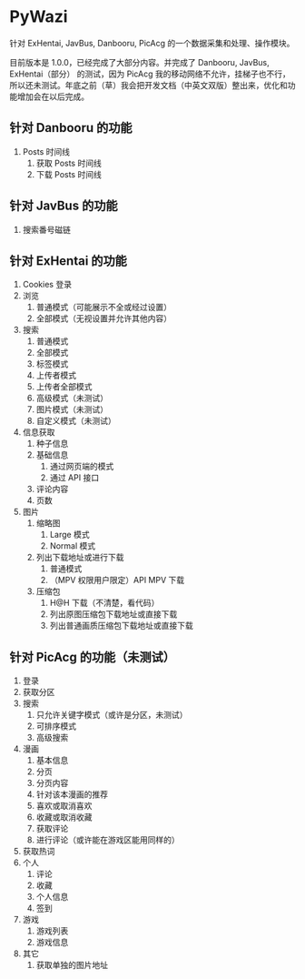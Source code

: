 # PyWazi
针对 ExHentai, JavBus, Danbooru, PicAcg 的一个数据采集和处理、操作模块。

目前版本是 1.0.0，已经完成了大部分内容。并完成了 Danbooru, JavBus, ExHentai（部分） 的测试，因为 PicAcg 我的移动网络不允许，挂梯子也不行，所以还未测试。年底之前（草）我会把开发文档（中英文双版）整出来，优化和功能增加会在以后完成。

## 针对 Danbooru 的功能
1. Posts 时间线
    1. 获取 Posts 时间线
    2. 下载 Posts 时间线

## 针对 JavBus 的功能
1. 搜索番号磁链

## 针对 ExHentai 的功能
1. Cookies 登录
2. 浏览
    1. 普通模式（可能展示不全或经过设置）
    2. 全部模式（无视设置并允许其他内容）
3. 搜索
    1. 普通模式
    2. 全部模式
    3. 标签模式
    4. 上传者模式
    5. 上传者全部模式
    6. 高级模式（未测试）
    7. 图片模式（未测试）
    8. 自定义模式（未测试）
4. 信息获取
    1. 种子信息
    2. 基础信息
        1. 通过网页端的模式
        2. 通过 API 接口
    3. 评论内容
    4. 页数
5. 图片
    1. 缩略图
        1. Large 模式
        2. Normal 模式
    2. 列出下载地址或进行下载
        1. 普通模式
        2. （MPV 权限用户限定）API MPV 下载
    3. 压缩包
        1. H@H 下载（不清楚，看代码）
        2. 列出原图压缩包下载地址或直接下载
        3. 列出普通画质压缩包下载地址或直接下载

## 针对 PicAcg 的功能（未测试）
1. 登录
2. 获取分区
3. 搜索
    1. 只允许关键字模式（或许是分区，未测试）
    2. 可排序模式
    3. 高级搜索
4. 漫画
    1. 基本信息
    2. 分页
    3. 分页内容
    4. 针对该本漫画的推荐
    5. 喜欢或取消喜欢
    6. 收藏或取消收藏
    7. 获取评论
    8. 进行评论（或许能在游戏区能用同样的）
5. 获取热词
6. 个人
    1. 评论
    2. 收藏
    3. 个人信息
    4. 签到
7. 游戏
    1. 游戏列表
    2. 游戏信息
8. 其它
    1. 获取单独的图片地址
